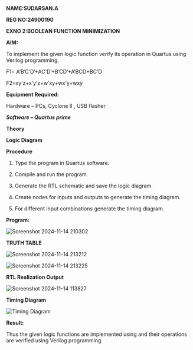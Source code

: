 #
**NAME:SUDARSAN.A**

**REG NO:24900190**

**EXNO 2:BOOLEAN FUNCTION MINIMIZATION**

**AIM:**

To implement the given logic function verify its operation in Quartus using Verilog programming.

F1= A’B’C’D’+AC’D’+B’CD’+A’BCD+BC’D 

F2=xy’z+x’y’z+w’xy+wx’y+wxy



**Equipment Required:**

Hardware – PCs, Cyclone II , USB flasher

***Software – Quartus prime***



**Theory**



**Logic Diagram**



**Procedure**

1.	Type the program in Quartus software.

2.	Compile and run the program.

3.	Generate the RTL schematic and save the logic diagram.

4.	Create nodes for inputs and outputs to generate the timing diagram.

5.	For different input combinations generate the timing diagram.




**Program:**

![Screenshot 2024-11-14 210302](https://github.com/user-attachments/assets/b0f521ea-5647-4fd5-90be-6ebdff673ee3)

**TRUTH TABLE**

![Screenshot 2024-11-14 213212](https://github.com/user-attachments/assets/51e40bc2-a992-43d3-be8d-9e05cdb03028)

![Screenshot 2024-11-14 213225](https://github.com/user-attachments/assets/8cb511e1-3fe7-4cf3-92d3-cf346f8f0bf1)

**RTL Realization Output**

![Screenshot 2024-11-14 113827](https://github.com/user-attachments/assets/990addf7-1d75-4cb8-b26f-bbd566b334fa)


**Timing Diagram**

![Timing Diagram](https://github.com/user-attachments/assets/cfe823e0-895b-4993-8fc2-3136c66d5acb)

**Result:**

Thus the given logic functions are implemented using and their operations are verified using Verilog programming.


